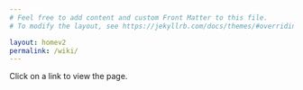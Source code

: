 ```yaml
---
# Feel free to add content and custom Front Matter to this file.
# To modify the layout, see https://jekyllrb.com/docs/themes/#overriding-theme-defaults

layout: homev2
permalink: /wiki/
---
```


Click on a link to view the page.